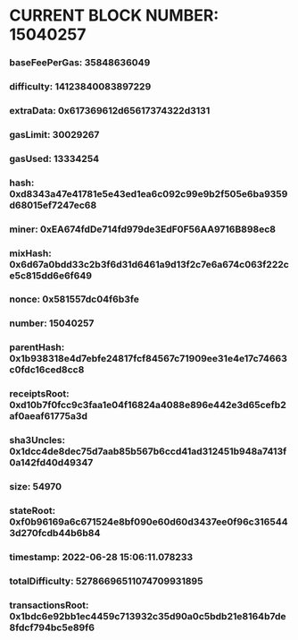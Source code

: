 # CURRENT BLOCK NUMBER: 15040257

### baseFeePerGas: 35848636049
### difficulty: 14123840083897229
### extraData: 0x617369612d65617374322d3131
### gasLimit: 30029267
### gasUsed: 13334254
### hash: 0xd8343a47e41781e5e43ed1ea6c092c99e9b2f505e6ba9359d68015ef7247ec68
### miner: 0xEA674fdDe714fd979de3EdF0F56AA9716B898ec8
### mixHash: 0x6d67a0bdd33c2b3f6d31d6461a9d13f2c7e6a674c063f222ce5c815dd6e6f649
### nonce: 0x581557dc04f6b3fe
### number: 15040257
### parentHash: 0x1b938318e4d7ebfe24817fcf84567c71909ee31e4e17c74663c0fdc16ced8cc8
### receiptsRoot: 0xd10b7f0fcc9c3faa1e04f16824a4088e896e442e3d65cefb2af0aeaf61775a3d
### sha3Uncles: 0x1dcc4de8dec75d7aab85b567b6ccd41ad312451b948a7413f0a142fd40d49347
### size: 54970
### stateRoot: 0xf0b96169a6c671524e8bf090e60d60d3437ee0f96c3165443d270fcdb44b6b84
### timestamp: 2022-06-28 15:06:11.078233
### totalDifficulty: 52786696511074709931895
### transactionsRoot: 0x1bdc6e92bb1ec4459c713932c35d90a0c5bdb21e8164b7de8fdcf794bc5e89f6
